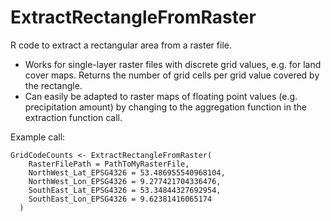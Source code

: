 # ExtractRectangleFromRaster
R code to extract a rectangular area from a raster file.

 - Works for single-layer raster files with discrete grid values, e.g. for land cover maps. Returns the number of grid cells per grid value covered by the rectangle.
 - Can easily be adapted to raster maps of floating point values (e.g. precipitation amount) by changing to the aggregation function in the extraction function call.

Example call:

```
GridCodeCounts <- ExtractRectangleFromRaster(
    RasterFilePath = PathToMyRasterFile,
    NorthWest_Lat_EPSG4326 = 53.486955540968104,
    NorthWest_Lon_EPSG4326 = 9.277421704336476,
    SouthEast_Lat_EPSG4326 = 53.34844327692954,
    SouthEast_Lon_EPSG4326 = 9.62381416065174
  )
```
